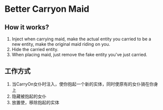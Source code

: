 # Better Carryon Maid

## How it works?

1. Inject when carrying maid, make the actual entity you carried to be a new entity, make the original maid riding on you.
2. Hide the carried entity.
3. When placing maid, just remove the fake entity you've just carried.

## 工作方式

1. 当CarryOn女仆时注入，使你抱起一个新的实体，同时使原有的女仆骑在你身上
2. 隐藏被抱起的女仆
3. 放置使，移除抱起的实体